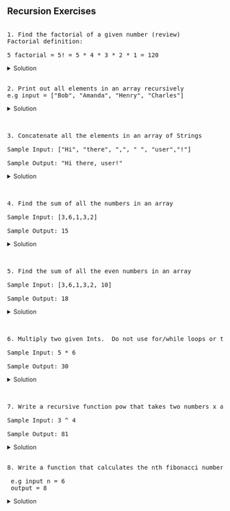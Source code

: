 ## Recursion Exercises

<pre> 
1. Find the factorial of a given number (review)
Factorial definition:

5 factorial = 5! = 5 * 4 * 3 * 2 * 1 = 120
</pre> 

<details> 
  <summary>Solution</summary> 
	
 ```swift 
 func factorial(num: Int) -> Int {
  if num == 1 { return 1 } // base case
  return num * factorial(num: num - 1) // recursive call 
}
factorial(num: 5) // 120
 ```
</details> 
	
</br>

<pre>
2. Print out all elements in an array recursively
e.g input = ["Bob", "Amanda", "Henry", "Charles"]
</pre> 

<details> 
  <summary>Solution</summary> 
	
 ```swift 
 func printElements(inputArray: [String], index: Int = 0) {
  if index == inputArray.count { return }
  print(inputArray[index])
  printElements(inputArray: inputArray, index: index + 1)
}
let input = ["Bob", "Amanda", "Henry", "Charles"]
printElements(inputArray: input)
 ```
</details> 
	
</br>

<pre> 
3. Concatenate all the elements in an array of Strings

Sample Input: ["Hi", "there", ",", " ", "user","!"]

Sample Output: "Hi there, user!"
</pre> 

<details> 
  <summary>Solution</summary> 
	
 ```swift 
 func concatenateElements(inputArray: [String], index: Int = 0, str: String = "") -> String {
  var str = str
  if index == inputArray.count { return str }
  if let _ = inputArray[index].rangeOfCharacter(from: CharacterSet.punctuationCharacters) {
    str = str.trimmingCharacters(in: CharacterSet.whitespaces)
    str += inputArray[index]
  } else {
    str += inputArray[index].replacingOccurrences(of: " ", with: "") + " "
  }
  return concatenateElements(inputArray: inputArray, index: index + 1, str: str)
}
let input = ["Hi", "there", ",", " ", "user","!"]
concatenateElements(inputArray: input)
 ```
</details> 
	
</br> 

<pre> 
4. Find the sum of all the numbers in an array

Sample Input: [3,6,1,3,2]

Sample Output: 15
</pre> 

<details> 
  <summary>Solution</summary> 
	
 ```swift 
 func sumOfAllElements(inputArray: [Int], index: Int = 0, sum: Int = 0) -> Int {
  var sum = sum
  if index == inputArray.count { return sum } // base case
  sum += inputArray[index]
  return sum + sumOfAllElements(inputArray: inputArray, index: index + 1) // recursive call
}
let input = [3,6,1,3,2]
sumOfAllElements(inputArray: input)
 ```
</details> 

</br>

<pre> 
5. Find the sum of all the even numbers in an array

Sample Input: [3,6,1,3,2, 10]

Sample Output: 18
</pre> 

<details> 
  <summary>Solution</summary> 
	
 ```swift 
 func sumOfEvenElements(inputArray: [Int], index: Int = 0, sum: Int = 0) -> Int {
  var sum = sum
  if index == inputArray.count { return sum }
  if inputArray[index] % 2 == 0 { sum += inputArray[index] }
  return sum + sumOfEvenElements(inputArray: inputArray, index: index + 1)
}
let input = [3,6,1,3,2, 10]
sumOfEvenElements(inputArray: input)
 ```
</details> 
	
</br>

<pre> 
6. Multiply two given Ints.  Do not use for/while loops or the * operator.

Sample Input: 5 * 6

Sample Output: 30
</pre> 

<details> 
  <summary>Solution</summary> 
	
 ```swift 
 func multiply(num1: Int, num2: Int) -> Int {
  if num2 == 1 { return num1 } // base case
  return num1 + multiply(num1: num1, num2: num2 - 1) // recursive call
}
multiply(num1: 5, num2: 6)
 ```
</details> 
	
</br>

<pre> 
7. Write a recursive function pow that takes two numbers x and y as input and returns x to the power y.  Do not use for/while loops

Sample Input: 3 ^ 4

Sample Output: 81
</pre> 

<details> 
  <summary>Solution</summary> 
	
 ```swift 
 func pow(x: Int, y: Int) -> Int {
  if y == 0 { return 1 }
  return x * pow(x: x, y: y - 1)
}
pow(x: 3, y: 4)
 ```
</details> 

</br> 

<pre>
8. Write a function that calculates the nth fibonacci number
 
 e.g input n = 6
 output = 8 
</pre> 

<details> 
  <summary>Solution</summary> 
	
```swift 	
func fib(_ num: Int) -> Int {
  guard num > 2 else { return 1 }
  return fib(num - 1) + fib(num - 2)
}
```

</details> 
 
	
